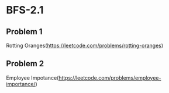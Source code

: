 # BFS-2.1


## Problem 1

Rotting Oranges(https://leetcode.com/problems/rotting-oranges)

## Problem 2

Employee Impotance(https://leetcode.com/problems/employee-importance/)



